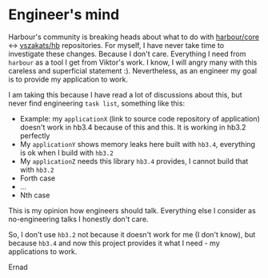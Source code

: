 Engineer's mind
==============================

Harbour's community is breaking heads about what to do with [harbour/core](https://github.com/harbour/core) <-> [vszakats/hb](https://github.com/vszakats/hb) repositories.
For myself, I have never take time to investigate these changes. Because I don't care.
Everything I need from `harbour` as a tool I get from Viktor's work.
I know, I will angry many with this careless and superficial statement :).
Nevertheless, as an engineer my goal is to provide my application to work.

I am taking this because I have read a lot of discussions about this, but never find engineering `task list`, something like this:

- Example: my `applicationX` (link to source code repository of application) doesn't work in hb3.4 because of this and this. It is working in hb3.2 perfectly
- My `applicationY` shows memory leaks here built with `hb3.4`, everything is ok when I build with `hb3.2`
- My `applicationZ` needs this library `hb3.4` provides, I cannot build that with `hb3.2`
- Forth case
- ...
- Nth case

This is my opinion how engineers should talk. Everything else I consider as no-engineering talks I honestly don't care.

So, I don't use `hb3.2` not because it doesn't work for me (I don't know), but because `hb3.4` and now this project provides
it what I need - my applications to work.

Ernad
